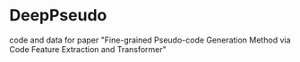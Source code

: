 # DeepPseudo
code and data for paper "Fine-grained Pseudo-code Generation Method via Code Feature Extraction and Transformer"

